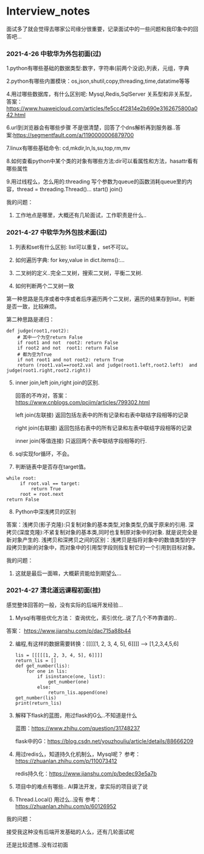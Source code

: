 # Interview_notes

面试多了就会觉得去哪家公司缘分很重要，记录面试中的一些问题和我印象中的回答吧...

### 2021-4-26  中软华为外包初面(过)

1.python有哪些基础的数据类型:数字，字符串(前两个没说),列表，元组，字典

2.python有哪些内置模块：os,json,shutil,copy,threading,time,datatime等等

4.用过哪些数据库，有什么区别呢: Mysql,Redis,SqlServer  关系型和非关系型，答案：https://www.huaweicloud.com/articles/fe5cc4f2814e2b690e3162675800a042.html 

6.url到浏览器会有哪些步骤   不是很清楚，回答了个dns解析再到服务器..答案:https://segmentfault.com/a/1190000006879700  

7.linux有哪些基础命令: cd,mkdir,ln,ls,su,top,rm,mv 

8.如何查看python中某个类的对象有哪些方法:dir可以看属性和方法，hasattr看有哪些属性

9.用过线程么，怎么用的:threading  写个参数为queue的函数消耗queue里的内容，thread = threading.Thread()...  start()  join()  

我的问题：

1. 工作地点是哪里，大概还有几轮面试，工作职责是什么..

### 2021-4-27 中软华为外包技术面(过)

1. 列表和set有什么区别: list可以重复，set不可以。

2. 如何遍历字典: for key,value in dict.items():...

3. 二叉树的定义..完全二叉树，搜索二叉树，平衡二叉树. 

4. 如何判断两个二叉树一致

  第一种思路是先序或者中序或者后序遍历两个二叉树，遍历的结果存到list，判断是否一致，比较麻烦。

  第二种思路是递归： 
  ```
  def judge(root1,root2):
      # 其中一个为空return False
      if root1 and not  root2: return False
      if root2 and not  root1: return False
      # 都为空为True
      if not root1 and not root2: return True
      return (root1.val==root2.val and judge(root1.left,root2.left)  and judge(root1.right,root2.right)) 
  ```
5. inner join,left join,right join的区别.

    回答的不咋对，答案：https://www.cnblogs.com/pcjim/articles/799302.html

    left join(左联接) 返回包括左表中的所有记录和右表中联结字段相等的记录

    right join(右联接) 返回包括右表中的所有记录和左表中联结字段相等的记录

    inner join(等值连接) 只返回两个表中联结字段相等的行.


6. sql实现for循环，不会。

7. 判断链表中是否存在target值。

  ```
  while root:
       if root.val == target:
           return True
       root = root.next
 return False
  ``` 

 8. Python中深浅拷贝的区别  

答案：浅拷贝(影子克隆):只复制对象的基本类型,对象类型,仍属于原来的引用. 深拷贝(深度克隆):不紧复制对象的基本类,同时也复制原对象中的对象. 就是说完全是新对象产生的. 浅拷贝和深拷贝之间的区别：浅拷贝是指将对象中的数值类型的字段拷贝到新的对象中，而对象中的引用型字段则指复制它的一个引用到目标对象。


我的问题：

1. 这就是最后一面嘛，大概薪资能给到期望么...


### 2021-4-27 清北道远课程初面(挂)

感觉整体回答的一般，没有实际的后端开发经验...

1. Mysql有哪些优化方法： 查询优化，索引优化..说了几个不咋靠谱的..

答案：  https://www.jianshu.com/p/dac715a88b44

2. 编程,有这样的数据需要转换：[[[[[1, 2, 3, 4, 5], 6]]]] --> [1,2,3,4,5,6]
    
    ```
    lis = [[[[[1, 2, 3, 4, 5], 6]]]]
    return_lis = []
    def get_number(lis):
        for one in lis:
            if isinstance(one, list):
                get_number(one)
            else:
                return_lis.append(one)
    get_number(lis)
    print(return_lis)
    ```
    
3. 解释下flask的蓝图，用过flask的G么..不知道是什么

    蓝图：https://www.zhihu.com/question/31748237

    flask中的G：https://blog.csdn.net/youzhouliu/article/details/88666209
    

4. 用过redis么，知道持久化机制么，Mysql呢？  参考：https://zhuanlan.zhihu.com/p/110073412 

    redis持久化：https://www.jianshu.com/p/bedec93e5a7b

5. 项目中的难点有哪些.. AI算法开发，拿实际的项目说了说

6. Thread.Local() 用过么..没有   参考：https://zhuanlan.zhihu.com/p/60126952


我的问题：

接受我这种没有后端开发基础的人么，还有几轮面试呢 

还是比较遗憾..没有过初面
